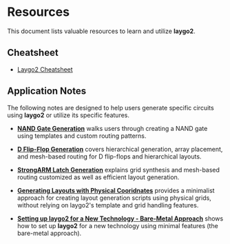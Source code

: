 # Resources

This document lists valuable resources to learn and utilize **laygo2**.

## Cheatsheet

* [Laygo2 Cheatsheet](../assets/misc/laygo2_cheatsheet_v0_1.pdf)

## Application Notes

The following notes are designed to help users generate specific circuits using **laygo2** or utilize its specific features.

* [**NAND Gate Generation**](https://colab.research.google.com/drive/1tpuUvqb6BujzZI6RBf2cFdAfMqBsxpep?usp=sharing) walks users through creating a NAND gate using templates and custom routing patterns.

* [**D Flip-Flop Generation**](https://colab.research.google.com/drive/14fsUvV-g99jlZt0-fGa3iH7IpX1ZKrlf?usp=sharing) covers hierarchical generation, array placement, and mesh-based routing for D flip-flops and hierarchical layouts. 

* [**StrongARM Latch Generation**](https://colab.research.google.com/drive/1aih92JUbJEBmFCmM7eISuB53OO_7OmoA?usp=sharing) explains grid synthesis and mesh-based routing customized as well as efficient layout generation. 

* [**Generating Layouts with Physical Cooridnates**](https://colab.research.google.com/drive/18Y6rSRFXjJioE_D6YN5cKhWYCyTE4akk?usp=sharing) provides a minimalist approach for creating layout generation scripts using physical grids, without relying on laygo2's template and grid handling features.

* [**Setting up laygo2 for a New Technology - Bare-Metal Approach**](https://colab.research.google.com/drive/1mUzR98IQUQRCyHuy_fqu7yZxNhWQpSqP?usp=sharing) 
shows how to set up **laygo2** for a new technology using minimal features (the bare-metal approach).